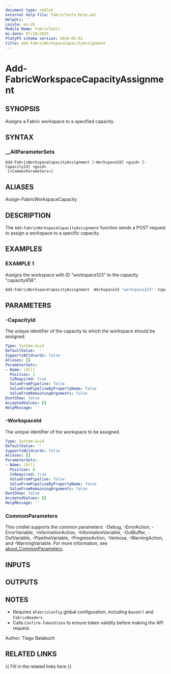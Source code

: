 ```yaml
---
document type: cmdlet
external help file: FabricTools-Help.xml
HelpUri: ''
Locale: en-US
Module Name: FabricTools
ms.date: 07/18/2025
PlatyPS schema version: 2024-05-01
title: Add-FabricWorkspaceCapacityAssignment
---
```


# Add-FabricWorkspaceCapacityAssignment

## SYNOPSIS

Assigns a Fabric workspace to a specified capacity.

## SYNTAX

### __AllParameterSets

```
Add-FabricWorkspaceCapacityAssignment [-WorkspaceId] <guid> [-CapacityId] <guid>
 [<CommonParameters>]
```

## ALIASES

Assign-FabricWorkspaceCapacity

## DESCRIPTION

The `Add-FabricWorkspaceCapacityAssignment` function sends a POST request to assign a workspace to a specific capacity.

## EXAMPLES

### EXAMPLE 1

Assigns the workspace with ID "workspace123" to the capacity "capacity456".

```powershell
Add-FabricWorkspaceCapacityAssignment -WorkspaceId "workspace123" -CapacityId "capacity456"
```

## PARAMETERS

### -CapacityId

The unique identifier of the capacity to which the workspace should be assigned.

```yaml
Type: System.Guid
DefaultValue: ''
SupportsWildcards: false
Aliases: []
ParameterSets:
- Name: (All)
  Position: 1
  IsRequired: true
  ValueFromPipeline: false
  ValueFromPipelineByPropertyName: false
  ValueFromRemainingArguments: false
DontShow: false
AcceptedValues: []
HelpMessage: ''
```

### -WorkspaceId

The unique identifier of the workspace to be assigned.

```yaml
Type: System.Guid
DefaultValue: ''
SupportsWildcards: false
Aliases: []
ParameterSets:
- Name: (All)
  Position: 0
  IsRequired: true
  ValueFromPipeline: false
  ValueFromPipelineByPropertyName: false
  ValueFromRemainingArguments: false
DontShow: false
AcceptedValues: []
HelpMessage: ''
```

### CommonParameters

This cmdlet supports the common parameters: -Debug, -ErrorAction, -ErrorVariable,
-InformationAction, -InformationVariable, -OutBuffer, -OutVariable, -PipelineVariable,
-ProgressAction, -Verbose, -WarningAction, and -WarningVariable. For more information, see
[about_CommonParameters](https://go.microsoft.com/fwlink/?LinkID=113216).

## INPUTS

## OUTPUTS

## NOTES

- Requires `$FabricConfig` global configuration, including `BaseUrl` and `FabricHeaders`.
- Calls `Confirm-TokenState` to ensure token validity before making the API request.

Author: Tiago Balabuch

## RELATED LINKS

{{ Fill in the related links here }}

